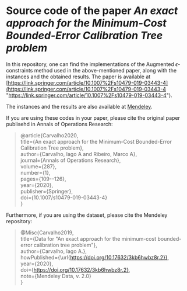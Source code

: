 # Source code of the paper *An exact approach for the Minimum-Cost Bounded-Error Calibration Tree problem*

In this repository, one can find the implementations of the Augmented $\epsilon$-constraints method used in the above-mentioned paper, along with the instances and the obtained results. The paper is available at [https://link.springer.com/article/10.1007%2Fs10479-019-03443-4](https://link.springer.com/article/10.1007%2Fs10479-019-03443-4 "https://link.springer.com/article/10.1007%2Fs10479-019-03443-4").

The instances and the results are also available at [Mendeley](http://dx.doi.org/10.17632/3kb6hwbz8r.2 "Mendeley").

If you are using these codes in your paper, please cite the original paper publisehd in Annals of Operations Research:

>@article{Carvalho2020,  
  title={An exact approach for the Minimum-Cost Bounded-Error Calibration Tree problem},  
  author={Carvalho, Iago A and Ribeiro, Marco A},  
  journal={Annals of Operations Research},  
  volume={287},  
  number={1},  
  pages={109--126},  
  year={2020},  
  publisher={Springer},  
  doi={10.1007/s10479-019-03443-4}  
}

Furthermore, if you are using the dataset, please cite the Mendeley repository:

> @Misc{Carvalho2019,  
title={Data for "An exact approach for the minimum-cost bounded-error calibration tree problem"},  
author={Carvalho, Iago A.},   
howPublished={\url{https://doi.org/10.17632/3kb6hwbz8r.2}},  
year={2020},  
doi={https://doi.org/10.17632/3kb6hwbz8r.2},  
note={Mendeley Data, v. 2.0}  
}
